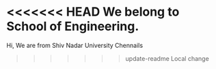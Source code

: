 <<<<<<< HEAD
We belong to School of Engineering.
=======
Hi, We are from Shiv Nadar University Chennails
>>>>>>> update-readme
Local change
